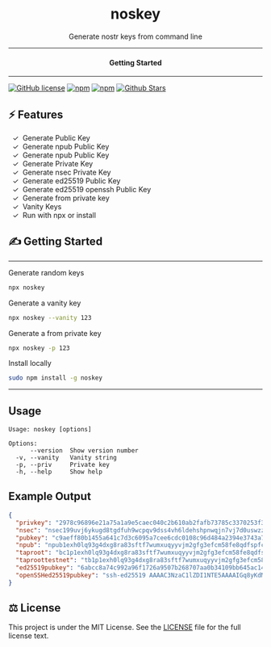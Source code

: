 <div align="center">
  <h1>noskey</h1>
</div>

<div align="center">  
Generate nostr keys from command line
</div>

---

<div align="center">
<h4>Getting Started</h4>
</div>
  
---
  

[![GitHub license](https://img.shields.io/badge/license-MIT-blue.svg)](LICENSE)
[![npm](https://img.shields.io/npm/v/noskey)](https://npmjs.com/package/noskey)
[![npm](https://img.shields.io/npm/dw/noskey.svg)](https://npmjs.com/package/noskey)
[![Github Stars](https://img.shields.io/github/stars/melvincarvalho/noskey.svg)](https://github.com/melvincarvalho/noskey/)

## ⚡️ Features

&nbsp;&nbsp;✓&nbsp; Generate Public Key  
&nbsp;&nbsp;✓&nbsp; Generate npub Public Key  
&nbsp;&nbsp;✓&nbsp; Generate npub Public Key  
&nbsp;&nbsp;✓&nbsp; Generate Private Key  
&nbsp;&nbsp;✓&nbsp; Generate nsec Private Key  
&nbsp;&nbsp;✓&nbsp; Generate ed25519 Public Key  
&nbsp;&nbsp;✓&nbsp; Generate ed25519 openssh Public Key  
&nbsp;&nbsp;✓&nbsp; Generate from private key  
&nbsp;&nbsp;✓&nbsp; Vanity Keys  
&nbsp;&nbsp;✓&nbsp; Run with npx or install  

## ✍️ Getting Started

---

Generate random keys

```bash
npx noskey
```

Generate a vanity key

```bash
npx noskey --vanity 123
```

Generate a from private key

```bash
npx noskey -p 123
```

Install locally

```bash
sudo npm install -g noskey
```

---


## Usage

```
Usage: noskey [options]

Options:
      --version  Show version number
  -v, --vanity   Vanity string
  -p, --priv     Private key
  -h, --help     Show help                             
```

## Example Output

```json
{
  "privkey": "2978c96896e21a75a1a9e5caec040c2b610ab2fafb73785c3370253f325e6bf9",
  "nsec": "nsec199uvj6ykugd8tgdfuh9wcpqv9dss4vh6ldehshpnwqjn7vj7d0uswzzsxm",
  "pubkey": "c9aeff80b1455a641c7d3c6095a7cee6cdc0108c96d484a2394e3743a7270353",
  "npub": "npub1exh0lq93g4dxg8ra83sftf7wumxuqyyvjm2gfg3efcm58fe8qdfspfcvja",
  "taproot": "bc1p1exh0lq93g4dxg8ra83sftf7wumxuqyyvjm2gfg3efcm58fe8qdfscyclcy",
  "taproottestnet": "tb1p1exh0lq93g4dxg8ra83sftf7wumxuqyyvjm2gfg3efcm58fe8qdfsy2gdrj",
  "ed25519pubkey": "6abcc8a74c992a96f1726a9507b268707aa0b34109bb645ac147764b6865ccfd",
  "openSSHed25519pubkey": "ssh-ed25519 AAAAC3NzaC1lZDI1NTE5AAAAIGq8yKdMmSqW8XJqlQeyaHB6oLNBCbtkWsFHdktoZcz9"
}
```


## ⚖️ License

This project is under the MIT License. See the [LICENSE](https://github.com/melvincarvalho/noskey/blob/gh-pages/LICENSE) file for the full license text.
